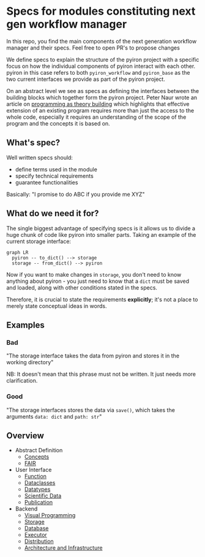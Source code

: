 # Specs for modules constituting next gen workflow manager

In this repo, you find the main components of the next generation workflow manager and their specs. Feel free to open PR's to propose changes

We define specs to explain the structure of the pyiron project with a specific focus on how the individual components of pyiron interact with each other. pyiron in this case refers to both `pyiron_workflow` and `pyiron_base` as the two current interfaces we provide as part of the pyiron project. 

On an abstract level we see as specs as defining the interfaces between the building blocks which together form the pyiron project. Peter Naur wrote an article on [programming as theory building](https://pages.cs.wisc.edu/~remzi/Naur.pdf) which highlights that effective extension of an existing program requires more than just the access to the whole code, especially it requires an understanding of the scope of the program and the concepts it is based on.

## What's spec?

Well written specs should:

- define terms used in the module
- specify technical requirements
- guarantee functionalities

Basically: "I promise to do ABC if you provide me XYZ"

## What do we need it for?

The single biggest advantage of specifying specs is it allows us to divide a huge chunk of code like pyiron into smaller parts. Taking an example of the current storage interface:

```mermaid
graph LR
  pyiron -- to_dict() --> storage
  storage -- from_dict() --> pyiron
```

Now if you want to make changes in `storage`, you don't need to know anything about pyiron - you just need to know that a `dict` must be saved and loaded, along with other conditions stated in the specs.

Therefore, it is crucial to state the requirements **explicitly**; it's not a place to merely state conceptual ideas in words.

## Examples

### Bad

"The storage interface takes the data from pyiron and stores it in the working directory"

NB: It doesn't mean that this phrase must not be written. It just needs more clarification.
### Good

"The storage interfaces stores the data via `save()`, which takes the arguments `data: dict` and `path: str`"

## Overview 
* Abstract Definition
  * [Concepts](concepts.md)
  * [FAIR](fair_assessment.md)
* User Interface
  * [Function](function.md)
  * [Dataclasses](dataclasses.md)
  * [Datatypes](datatypes.md)
  * [Scientific Data](publication.md)
  * [Publication](publication.md)
* Backend
  * [Visual Programming](visualprogramming.md)  
  * [Storage](storage.md)
  * [Database](database.md)
  * [Executor](executor.md)
  * [Distribution](distribution.md)
  * [Architecture and Infrastructure](architecture_and_infrastructure.md)
